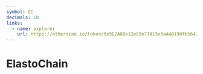 ```yaml
---
symbol: EC
decimals: 18
links:
  - name: explorer
    url: https://etherscan.io/token/0x9E2A88e12eE0e7fA15e3aA46190fb564220fB337
---
```


# ElastoChain
